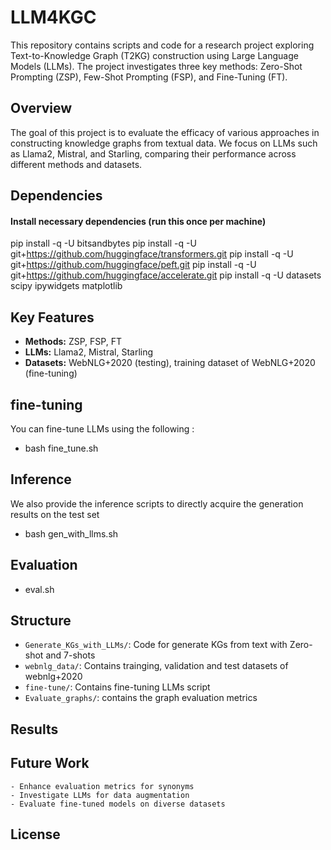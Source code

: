 # LLM4KGC

This repository contains scripts and code for a research project exploring Text-to-Knowledge Graph (T2KG) construction using Large Language Models (LLMs). The project investigates three key methods: Zero-Shot Prompting (ZSP), Few-Shot Prompting (FSP), and Fine-Tuning (FT).

## Overview
The goal of this project is to evaluate the efficacy of various approaches in constructing knowledge graphs from textual data. We focus on LLMs such as Llama2, Mistral, and Starling, comparing their performance across different methods and datasets.

## Dependencies
#### Install necessary dependencies (run this once per machine)
pip install -q -U bitsandbytes
pip install -q -U git+https://github.com/huggingface/transformers.git
pip install -q -U git+https://github.com/huggingface/peft.git
pip install -q -U git+https://github.com/huggingface/accelerate.git
pip install -q -U datasets scipy ipywidgets matplotlib

## Key Features

- **Methods:** ZSP, FSP, FT
- **LLMs:** Llama2, Mistral, Starling
- **Datasets:** WebNLG+2020 (testing), training dataset of WebNLG+2020 (fine-tuning)

## fine-tuning

You can fine-tune LLMs using the following :

 - bash fine_tune.sh

## Inference

We also provide the inference scripts to directly acquire the generation results on the test set

- bash gen_with_llms.sh

## Evaluation

- eval.sh

## Structure

- `Generate_KGs_with_LLMs/`: Code for generate KGs from text with Zero-shot and 7-shots
- `webnlg_data/`: Contains trainging, validation and test datasets of webnlg+2020
- `fine-tune/`: Contains fine-tuning LLMs script
- `Evaluate_graphs/`: contains the graph evaluation metrics


## Results


## Future Work
    - Enhance evaluation metrics for synonyms
    - Investigate LLMs for data augmentation
    - Evaluate fine-tuned models on diverse datasets

## License
